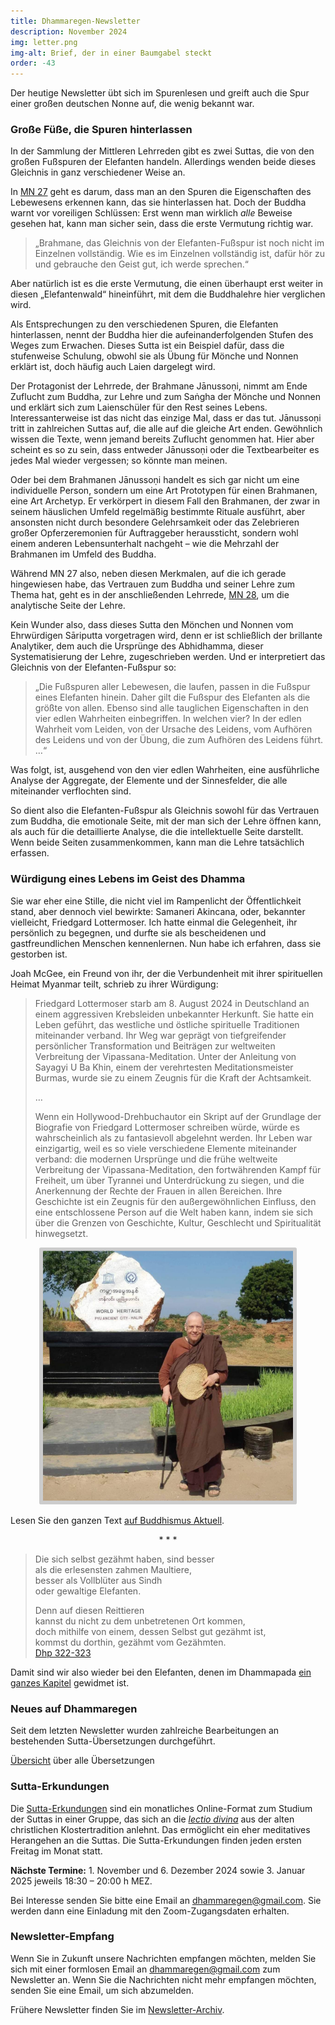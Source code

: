 ```yaml
---
title: Dhammaregen-Newsletter
description: November 2024
img: letter.png
img-alt: Brief, der in einer Baumgabel steckt
order: -43
---
```


Der heutige Newsletter übt sich im Spurenlesen und greift auch die Spur einer großen deutschen Nonne auf, die wenig bekannt war.

### Große Füße, die Spuren hinterlassen

In der Sammlung der Mittleren Lehrreden gibt es zwei Suttas, die von den großen Fußspuren der Elefanten handeln. Allerdings wenden beide dieses Gleichnis in ganz verschiedener Weise an.

In [MN 27](#/sutta/mn27/de/sabbamitta) geht es darum, dass man an den Spuren die Eigenschaften des Lebewesens erkennen kann, das sie hinterlassen hat. Doch der Buddha warnt vor voreiligen Schlüssen: Erst wenn man wirklich *alle* Beweise gesehen hat, kann man sicher sein, dass die erste Vermutung richtig war. 

> „Brahmane, das Gleichnis von der Elefanten-Fußspur ist noch nicht im Einzelnen vollständig. Wie es im Einzelnen vollständig ist, dafür hör zu und gebrauche den Geist gut, ich werde sprechen.“ 

Aber natürlich ist es die erste Vermutung, die einen überhaupt erst weiter in diesen „Elefantenwald“ hineinführt, mit dem die Buddhalehre hier verglichen wird.

Als Entsprechungen zu den verschiedenen Spuren, die Elefanten hinterlassen, nennt der Buddha hier die aufeinanderfolgenden Stufen des Weges zum Erwachen. Dieses Sutta ist ein Beispiel dafür, dass die stufenweise Schulung, obwohl sie als Übung für Mönche und Nonnen erklärt ist, doch häufig auch Laien dargelegt wird.

Der Protagonist der Lehrrede, der Brahmane Jānussoṇi, nimmt am Ende Zuflucht zum Buddha, zur Lehre und zum Saṅgha der Mönche und Nonnen und erklärt sich zum Laienschüler für den Rest seines Lebens. Interessanterweise ist das nicht das einzige Mal, dass er das tut. Jānussoṇi tritt in zahlreichen Suttas auf, die alle auf die gleiche Art enden. Gewöhnlich wissen die Texte, wenn jemand bereits Zuflucht genommen hat. Hier aber scheint es so zu sein, dass entweder Jānussoṇi oder die Textbearbeiter es jedes Mal wieder vergessen; so könnte man meinen.

Oder bei dem Brahmanen Jānussoṇi handelt es sich gar nicht um eine individuelle Person, sondern um eine Art Prototypen für einen Brahmanen, eine Art Archetyp. Er verkörpert in diesem Fall den Brahmanen, der zwar in seinem häuslichen Umfeld regelmäßig bestimmte Rituale ausführt, aber ansonsten nicht durch besondere Gelehrsamkeit oder das Zelebrieren großer Opferzeremonien für Auftraggeber heraussticht, sondern wohl einem anderen Lebensunterhalt nachgeht – wie die Mehrzahl der Brahmanen im Umfeld des Buddha.

Während MN 27 also, neben diesen Merkmalen, auf die ich gerade hingewiesen habe, das Vertrauen zum Buddha und seiner Lehre zum Thema hat, geht es in der anschließenden Lehrrede, [MN 28](#/sutta/mn28/de/sabbamitta), um die analytische Seite der Lehre.

Kein Wunder also, dass dieses Sutta den Mönchen und Nonnen vom Ehrwürdigen Sāriputta vorgetragen wird, denn er ist schließlich der brillante Analytiker, dem auch die Ursprünge des Abhidhamma, dieser Systematisierung der Lehre, zugeschrieben werden. Und er interpretiert das Gleichnis von der Elefanten-Fußspur so:

>„Die Fußspuren aller Lebewesen, die laufen, passen in die Fußspur eines Elefanten hinein. Daher gilt die Fußspur des Elefanten als die größte von allen. Ebenso sind alle tauglichen Eigenschaften in den vier edlen Wahrheiten einbegriffen. In welchen vier? In der edlen Wahrheit vom Leiden, von der Ursache des Leidens, vom Aufhören des Leidens und von der Übung, die zum Aufhören des Leidens führt. …“

Was folgt, ist, ausgehend von den vier edlen Wahrheiten, eine ausführliche Analyse der Aggregate, der Elemente und der Sinnesfelder, die alle miteinander verflochten sind.

So dient also die Elefanten-Fußspur als Gleichnis sowohl für das Vertrauen zum Buddha, die emotionale Seite, mit der man sich der Lehre öffnen kann, als auch für die detaillierte Analyse, die die intellektuelle Seite darstellt. Wenn beide Seiten zusammenkommen, kann man die Lehre tatsächlich erfassen.

### Würdigung eines Lebens im Geist des Dhamma

Sie war eher eine Stille, die nicht viel im Rampenlicht der Öffentlichkeit stand, aber dennoch viel bewirkte: Samaneri Akincana, oder, bekannter vielleicht, Friedgard Lottermoser. Ich hatte einmal die Gelegenheit, ihr persönlich zu begegnen, und durfte sie als bescheidenen und gastfreundlichen Menschen kennenlernen. Nun habe ich erfahren, dass sie gestorben ist.

Joah McGee, ein Freund von ihr, der die Verbundenheit mit ihrer spirituellen Heimat Myanmar teilt, schrieb zu ihrer Würdigung:

>Friedgard Lottermoser starb am 8. August 2024 in Deutschland an einem aggressiven Krebsleiden unbekannter Herkunft. Sie hatte ein Leben geführt, das westliche und östliche spirituelle Traditionen miteinander verband. Ihr Weg war geprägt von tiefgreifender persönlicher Transformation und Beiträgen zur weltweiten Verbreitung der Vipassana-Meditation. Unter der Anleitung von Sayagyi U Ba Khin, einem der verehrtesten Meditationsmeister Burmas, wurde sie zu einem Zeugnis für die Kraft der Achtsamkeit.
>
>…
>
>Wenn ein Hollywood-Drehbuchautor ein Skript auf der Grundlage der Biografie von Friedgard Lottermoser schreiben würde, würde es wahrscheinlich als zu fantasievoll abgelehnt werden. Ihr Leben war einzigartig, weil es so viele verschiedene Elemente miteinander verband: die modernen Ursprünge und die frühe weltweite Verbreitung der Vipassana-Meditation, den fortwährenden Kampf für Freiheit, um über Tyrannei und Unterdrückung zu siegen, und die Anerkennung der Rechte der Frauen in allen Bereichen. Ihre Geschichte ist ein Zeugnis für den außergewöhnlichen Einfluss, den eine entschlossene Person auf die Welt haben kann, indem sie sich über die Grenzen von Geschichte, Kultur, Geschlecht und Spiritualität hinwegsetzt.

<div style="text-align: center;"><img src="img/akincana.png" title="Samaneri Akincana 2004 in Upper Burma, von ihrem Facebook-Konto" alt="Samaneri Akincana 2004 in Upper Burma" style="padding: 0.4em; border-radius: 0.2em; background: #cccccc; height: 400px;"></div>

Lesen Sie den ganzen Text [auf Buddhismus Aktuell](https://buddhismus-aktuell.de/tod-friedgard-lottermoser/).

<div style="text-align: center;">* * *</div>

>Die sich selbst gezähmt haben, sind besser  
als die erlesensten zahmen Maultiere,  
besser als Vollblüter aus Sindh  
oder gewaltige Elefanten.  
>
>Denn auf diesen Reittieren  
kannst du nicht zu dem unbetretenen Ort kommen,  
doch mithilfe von einem, dessen Selbst gut gezähmt ist,  
kommst du dorthin, gezähmt vom Gezähmten.  
>[Dhp 322-323](#/sutta/dhp322:1/de/sabbamitta)

Damit sind wir also wieder bei den Elefanten, denen im Dhammapada [ein ganzes Kapitel](#/sutta/dhp320/de/sabbamitta) gewidmet ist.

### Neues auf Dhammaregen

Seit dem letzten Newsletter wurden zahlreiche Bearbeitungen an bestehenden Sutta-Übersetzungen durchgeführt.

[Übersicht](#/wiki/uebersetzung/uebersicht) über alle Übersetzungen

### Sutta-Erkundungen 

Die [Sutta-Erkundungen](#/wiki/erkundung) sind ein monatliches Online-Format zum Studium der Suttas in einer Gruppe, das sich an die [*lectio divina*](https://de.wikipedia.org/wiki/Lectio_divina) aus der alten christlichen Klostertradition anlehnt. Das ermöglicht ein eher meditatives Herangehen an die Suttas. Die Sutta-Erkundungen finden jeden ersten Freitag im Monat statt. 

**Nächste Termine:** 1. November und 6. Dezember 2024 sowie 3. Januar 2025 jeweils 18:30 – 20:00 h MEZ.

Bei Interesse senden Sie bitte eine Email an [dhammaregen@gmail.com](mailto:dhammaregen@gmail.com). Sie werden dann eine Einladung mit den Zoom-Zugangsdaten erhalten.

### Newsletter-Empfang

Wenn Sie in Zukunft unsere Nachrichten empfangen möchten, melden Sie sich mit einer formlosen Email an [dhammaregen@gmail.com](mailto:dhammaregen@gmail.com) zum Newsletter an. Wenn Sie die Nachrichten nicht mehr empfangen möchten, senden Sie eine Email, um sich abzumelden. 

Frühere Newsletter finden Sie im [Newsletter-Archiv](#/wiki/news/inhalt).